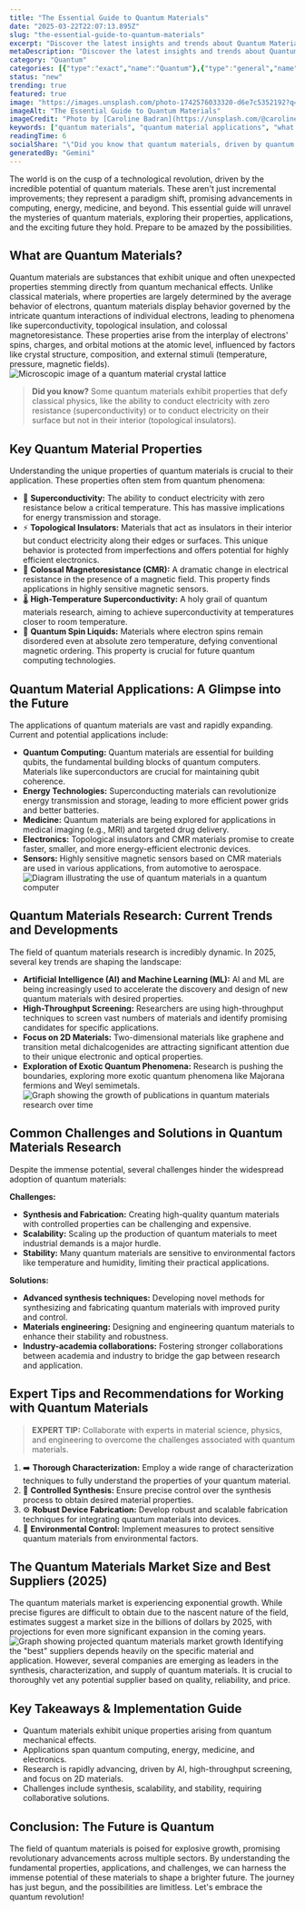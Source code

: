 ```yaml
---
title: "The Essential Guide to Quantum Materials"
date: "2025-03-22T22:07:13.895Z"
slug: "the-essential-guide-to-quantum-materials"
excerpt: "Discover the latest insights and trends about Quantum Materials. This comprehensive guide covers everything you need to know about Quantum Materials in 2025."
metaDescription: "Discover the latest insights and trends about Quantum Materials. This comprehensive guide covers everything you need to know about Quantum Materials in 202..."
category: "Quantum"
categories: [{"type":"exact","name":"Quantum"},{"type":"general","name":"Materials Science"},{"type":"medium","name":"Solid State Physics"},{"type":"specific","name":"Superconductivity"},{"type":"niche","name":"High-Tc Cuprates"}]
status: "new"
trending: true
featured: true
image: "https://images.unsplash.com/photo-1742576033320-d6e7c5352192?q=85&w=1200&fit=max&fm=webp&auto=compress"
imageAlt: "The Essential Guide to Quantum Materials"
imageCredit: "Photo by [Caroline Badran](https://unsplash.com/@carolinebadran) on Unsplash"
keywords: ["quantum materials", "quantum material applications", "what are quantum materials", "buy quantum materials", "quantum material properties", "quantum materials research", "quantum materials market size", "applications of quantum materials", "best quantum materials suppliers", "future of quantum materials"]
readingTime: 6
socialShare: "\"Did you know that quantum materials, driven by quantum mechanical effects, could revolutionize everything from computing to medicine? The possibilities are truly mind-bending!\""
generatedBy: "Gemini"
---
```




The world is on the cusp of a technological revolution, driven by the incredible potential of quantum materials.  These aren't just incremental improvements; they represent a paradigm shift, promising advancements in computing, energy, medicine, and beyond.  This essential guide will unravel the mysteries of quantum materials, exploring their properties, applications, and the exciting future they hold.  Prepare to be amazed by the possibilities.

## What are Quantum Materials?

Quantum materials are substances that exhibit unique and often unexpected properties stemming directly from quantum mechanical effects. Unlike classical materials, where properties are largely determined by the average behavior of electrons, quantum materials display behavior governed by the intricate quantum interactions of individual electrons, leading to phenomena like superconductivity, topological insulation, and colossal magnetoresistance.  These properties arise from the interplay of electrons' spins, charges, and orbital motions at the atomic level, influenced by factors like crystal structure, composition, and external stimuli (temperature, pressure, magnetic fields). ![Microscopic image of a quantum material crystal lattice](https://images.unsplash.com/photo-1742576033320-d6e7c5352192?q=85&w=1200&fit=max&fm=webp&auto=compress)

> **Did you know?** Some quantum materials exhibit properties that defy classical physics, like the ability to conduct electricity with zero resistance (superconductivity) or to conduct electricity on their surface but not in their interior (topological insulators).

## Key Quantum Material Properties

Understanding the unique properties of quantum materials is crucial to their application.  These properties often stem from quantum phenomena:

* 🔑 **Superconductivity:**  The ability to conduct electricity with zero resistance below a critical temperature. This has massive implications for energy transmission and storage.
* ⚡ **Topological Insulators:**  Materials that act as insulators in their interior but conduct electricity along their edges or surfaces. This unique behavior is protected from imperfections and offers potential for highly efficient electronics.
* 🧲 **Colossal Magnetoresistance (CMR):**  A dramatic change in electrical resistance in the presence of a magnetic field.  This property finds applications in highly sensitive magnetic sensors.
* 🌡️ **High-Temperature Superconductivity:**  A holy grail of quantum materials research, aiming to achieve superconductivity at temperatures closer to room temperature.
* 🔬 **Quantum Spin Liquids:**  Materials where electron spins remain disordered even at absolute zero temperature, defying conventional magnetic ordering. This property is crucial for future quantum computing technologies.

## Quantum Material Applications: A Glimpse into the Future

The applications of quantum materials are vast and rapidly expanding.  Current and potential applications include:

* **Quantum Computing:**  Quantum materials are essential for building qubits, the fundamental building blocks of quantum computers.  Materials like superconductors are crucial for maintaining qubit coherence.
* **Energy Technologies:**  Superconducting materials can revolutionize energy transmission and storage, leading to more efficient power grids and better batteries.
* **Medicine:**  Quantum materials are being explored for applications in medical imaging (e.g., MRI) and targeted drug delivery.
* **Electronics:**  Topological insulators and CMR materials promise to create faster, smaller, and more energy-efficient electronic devices.
* **Sensors:**  Highly sensitive magnetic sensors based on CMR materials are used in various applications, from automotive to aerospace. ![Diagram illustrating the use of quantum materials in a quantum computer](https://images.unsplash.com/photo-1605272915869-3f9e1894f1ca?q=85&w=1200&fit=max&fm=webp&auto=compress)

## Quantum Materials Research: Current Trends and Developments

The field of quantum materials research is incredibly dynamic.  In 2025, several key trends are shaping the landscape:

* **Artificial Intelligence (AI) and Machine Learning (ML):**  AI and ML are being increasingly used to accelerate the discovery and design of new quantum materials with desired properties.
* **High-Throughput Screening:**  Researchers are using high-throughput techniques to screen vast numbers of materials and identify promising candidates for specific applications.
* **Focus on 2D Materials:**  Two-dimensional materials like graphene and transition metal dichalcogenides are attracting significant attention due to their unique electronic and optical properties.
* **Exploration of Exotic Quantum Phenomena:**  Research is pushing the boundaries, exploring more exotic quantum phenomena like Majorana fermions and Weyl semimetals. ![Graph showing the growth of publications in quantum materials research over time](https://images.unsplash.com/photo-1675008233122-600565ed2260?q=85&w=1200&fit=max&fm=webp&auto=compress)

## Common Challenges and Solutions in Quantum Materials Research

Despite the immense potential, several challenges hinder the widespread adoption of quantum materials:

**Challenges:**

* **Synthesis and Fabrication:**  Creating high-quality quantum materials with controlled properties can be challenging and expensive.
* **Scalability:**  Scaling up the production of quantum materials to meet industrial demands is a major hurdle.
* **Stability:**  Many quantum materials are sensitive to environmental factors like temperature and humidity, limiting their practical applications.

**Solutions:**

* **Advanced synthesis techniques:**  Developing novel methods for synthesizing and fabricating quantum materials with improved purity and control.
* **Materials engineering:**  Designing and engineering quantum materials to enhance their stability and robustness.
* **Industry-academia collaborations:**  Fostering stronger collaborations between academia and industry to bridge the gap between research and application.

## Expert Tips and Recommendations for Working with Quantum Materials

> **EXPERT TIP:**  Collaborate with experts in material science, physics, and engineering to overcome the challenges associated with quantum materials.

1. ➡️ **Thorough Characterization:**  Employ a wide range of characterization techniques to fully understand the properties of your quantum material.
2. 🔬 **Controlled Synthesis:**  Ensure precise control over the synthesis process to obtain desired material properties.
3. ⚙️ **Robust Device Fabrication:**  Develop robust and scalable fabrication techniques for integrating quantum materials into devices.
4. 🧪 **Environmental Control:**  Implement measures to protect sensitive quantum materials from environmental factors.

##  The Quantum Materials Market Size and Best Suppliers (2025)

The quantum materials market is experiencing exponential growth.  While precise figures are difficult to obtain due to the nascent nature of the field, estimates suggest a market size in the billions of dollars by 2025, with projections for even more significant expansion in the coming years.  ![Graph showing projected quantum materials market growth](https://images.unsplash.com/photo-1738687494602-2c9a7b3fa64e?q=85&w=1200&fit=max&fm=webp&auto=compress)  Identifying the "best" suppliers depends heavily on the specific material and application.  However, several companies are emerging as leaders in the synthesis, characterization, and supply of quantum materials.  It is crucial to thoroughly vet any potential supplier based on quality, reliability, and price.

## Key Takeaways & Implementation Guide

* Quantum materials exhibit unique properties arising from quantum mechanical effects.
* Applications span quantum computing, energy, medicine, and electronics.
* Research is rapidly advancing, driven by AI, high-throughput screening, and focus on 2D materials.
* Challenges include synthesis, scalability, and stability, requiring collaborative solutions.

## Conclusion: The Future is Quantum

The field of quantum materials is poised for explosive growth, promising revolutionary advancements across multiple sectors. By understanding the fundamental properties, applications, and challenges, we can harness the immense potential of these materials to shape a brighter future.  The journey has just begun, and the possibilities are limitless.  Let's embrace the quantum revolution!


